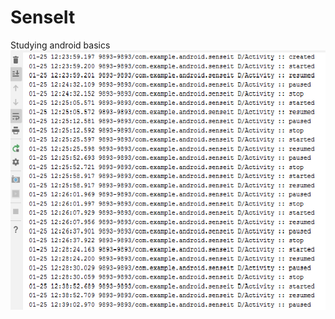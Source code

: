 # SenseIt
Studying android basics
![](https://github.com/SarangKudtarkar/SenseIt/blob/master/images/activity_state.png)
